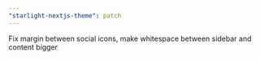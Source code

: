 ```yaml
---
"starlight-nextjs-theme": patch
---
```


Fix margin between social icons, make whitespace between sidebar and content bigger
